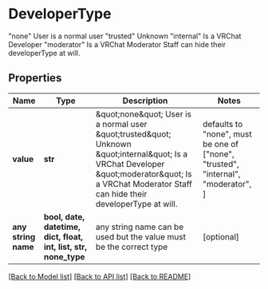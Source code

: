# DeveloperType

\"none\" User is a normal user \"trusted\" Unknown \"internal\" Is a VRChat Developer \"moderator\" Is a VRChat Moderator  Staff can hide their developerType at will.

## Properties
Name | Type | Description | Notes
------------ | ------------- | ------------- | -------------
**value** | **str** | \&quot;none\&quot; User is a normal user \&quot;trusted\&quot; Unknown \&quot;internal\&quot; Is a VRChat Developer \&quot;moderator\&quot; Is a VRChat Moderator  Staff can hide their developerType at will. | defaults to "none",  must be one of ["none", "trusted", "internal", "moderator", ]
**any string name** | **bool, date, datetime, dict, float, int, list, str, none_type** | any string name can be used but the value must be the correct type | [optional]

[[Back to Model list]](../README.md#documentation-for-models) [[Back to API list]](../README.md#documentation-for-api-endpoints) [[Back to README]](../README.md)


